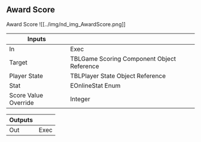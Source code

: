 ## Award Score
Award Score
![[../img/nd_img_AwardScore.png]]

|Inputs||
|--|--|
| In | Exec |
| Target | TBLGame Scoring Component Object Reference |
| Player State | TBLPlayer State Object Reference |
| Stat | EOnlineStat Enum |
| Score Value Override | Integer |

|Outputs||
|--|--|
| Out | Exec |
